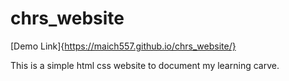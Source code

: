 # chrs_website

[Demo Link]{https://maich557.github.io/chrs_website/}

This is a simple html css website to document my learning carve.
